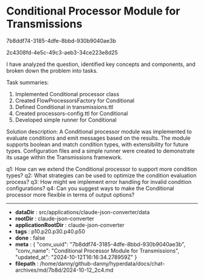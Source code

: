 # Conditional Processor Module for Transmissions

7b8ddf74-3185-4dfe-8bbd-930b9040ae3b

2c4308fd-4e5c-49c3-aeb3-34ce223e8d25

 I have analyzed the question, identified key concepts and components, and broken down the problem into tasks.

Task summaries:
1. Implemented Conditional processor class
2. Created FlowProcessorsFactory for Conditional
3. Defined Conditional in transmissions.ttl
4. Created processors-config.ttl for Conditional
5. Developed simple runner for Conditional

Solution description:
A Conditional processor module was implemented to evaluate conditions and emit messages based on the results. The module supports boolean and match condition types, with extensibility for future types. Configuration files and a simple runner were created to demonstrate its usage within the Transmissions framework.

q1: How can we extend the Conditional processor to support more condition types?
q2: What strategies can be used to optimize the condition evaluation process?
q3: How might we implement error handling for invalid condition configurations?
q4: Can you suggest ways to make the Conditional processor more flexible in terms of output options?

---

* **dataDir** : src/applications/claude-json-converter/data
* **rootDir** : claude-json-converter
* **applicationRootDir** : claude-json-converter
* **tags** : p10.p20.p30.p40.p50
* **done** : false
* **meta** : {
  "conv_uuid": "7b8ddf74-3185-4dfe-8bbd-930b9040ae3b",
  "conv_name": "Conditional Processor Module for Transmissions",
  "updated_at": "2024-10-12T16:16:34.278959Z"
}
* **filepath** : /home/danny/github-danny/hyperdata/docs/chat-archives/md/7b8d/2024-10-12_2c4.md